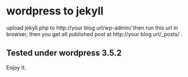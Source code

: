 # wordpress to jekyll

upload jekyll.php to http://your blog url/wp-admin/ then run this url in browser, then you get all published post at http://your blog url/_posts/ .

## Tested under wordpress 3.5.2
Enjoy It.
